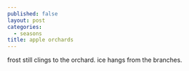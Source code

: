 ```yaml
---
published: false
layout: post
categories:
  - seasons
title: apple orchards
---
```

frost still clings to the orchard. ice hangs from the branches. 